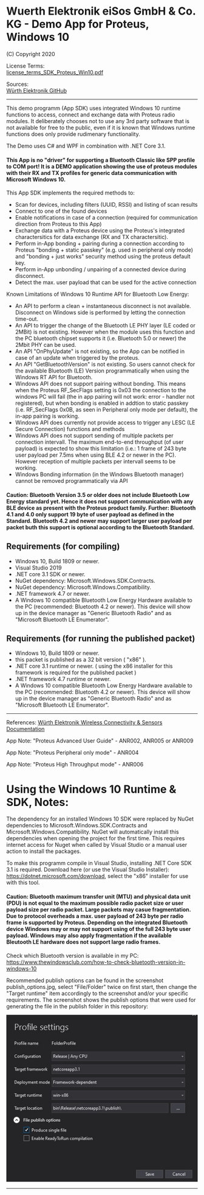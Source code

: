 # Wuerth Elektronik eiSos GmbH & Co. KG - Demo App for Proteus, Windows 10
(C) Copyright 2020

License Terms:  
[license_terms_SDK_Proteus_Win10.pdf](https://github.com/WurthElektronik/Proteus-Windows-SDK/blob/master/license_terms_SDK_Proteus_Win10.pdf) 

Sources:  
[Würth Elektronik GitHub](https://github.com/orgs/WurthElektronik/) 


- - - -

This demo programm (App SDK) uses integrated Windows 10 runtime functions to access, connect and exchange data with Proteus radio modules. 
It deliberately chooses not to use any 3rd party software that is not available for free to the public, even if it is known that Windows runtime functions does only provide rudimenary functionality.

The Demo uses C# and WPF in combination with .NET Core 3.1.

#### This App is no "driver" for supporting a Bluetooth Classic like SPP profile to COM port! It is a DEMO application showing the use of proteus modules with their RX and TX profiles for generic data communication with Microsoft Windows 10.


This App SDK implements the required methods to:
* Scan for devices, including filters (UUID, RSSI) and listing of scan results
* Connect to one of the found devices
* Enable notifications in case of a connection (required for communication direction from Proteus to this App)
* Exchange data with a Proteus device using the Proteus's integrated charactersitics for data exchange (RX and TX charactersitic).
* Perform in-App bonding + pairing during a connection according to Proteus "bonding + static passkey" (e.g. used in peripheral only mode) and "bonding + just works" security method using the proteus default key.
* Perform in-App unbonding / unpairing of a connected device during disconnect.
* Detect the max. user payload that can be used for the active connection

Known Limitations of Windows 10 Runtime API for Bluetooth Low Energy:
* An API to perform a clean + instantaneous disconnect is not available. Disconnect on Windows side is performed by letting the connection time-out.
* An API to trigger the change of the Bluetooth LE PHY layer (LE coded or 2MBit) is not existing. However when the module uses this function and the PC bluetooth chipset supports it (i.e. Bluetooth 5.0 or newer) the 2Mbit PHY can be used.
* An API "OnPhyUpdate" is not existing, so the App can be notified in case of an update when triggered by the proteus.
* An API "GetBluetoothVersion" is not existing. So users cannot check for the available Bluetooth (LE) Version programmatically when using the Windows RT API for Bluetooth.
* Windows API does not support pairing without bonding. This means when the Proteus RF_SecFlags setting is 0x03 the connection to the windows PC will fail (the in app pairing will not work: error - handler not registered), but when bonding is enabled in addtion to static passkey (i.e. RF_SecFlags 0x0B, as seen in Peripheral only mode per default), the in-app pairing is working. 
* Windows API does currently not provide access to trigger any LESC (LE Secure Connection) functions and methods
* Windows API does not support sending of multiple packets per connection intervall. The maximum end-to-end throughput (of user payload) is expected to show this limitation (i.e.: 1 frame of 243 byte user payload per 7.5ms when using BLE 4.2 or newer in the PC). However reception of multiple packets per intervall seems to be working.
* Windows Bonding information (in the Windows Bluetooth manager) cannot be removed programmatically via API

#### Caution: Bluetooth Version 3.5 or older does not include Bluetooth Low Energy standard yet. Hence it does not support communication with any BLE device as present with the Proteus product family. Further: Bluetooth 4.1 and 4.0 only support 19 byte of user payload as defined in the Standard. Bluetooth 4.2 and newer may support larger user payload per packet buth this support is optional according to the Bluetooth Standard. 


## Requirements (for compiling)

* Windows 10, Build 1809 or newer.
* Visual Studio 2019
* .NET core 3.1 SDK or newer.
* NuGet dependency: Microsoft.Windows.SDK.Contracts.
* NuGet dependency: Microsoft.Windows.Compatibility.
* .NET framework 4.7 or newer.
* A Windows 10 compatible Bluetooth Low Energy Hardware available to the PC (recommended: Bluetooth 4.2 or newer). This device will show up in the device manager as "Generic Bluetooth Radio" and as "Microsoft Bluetooth LE Enumerator".


## Requirements (for running the published packet)

* Windows 10, Build 1809 or newer.
* this packet is published as a 32 bit version ( "x86" ).
* .NET core 3.1 runtime or newer. ( using the x86 installer for this framework is required for the published packet )
* .NET framework 4.7 runtime or newer.
* A Windows 10 compatible Bluetooth Low Energy Hardware available to the PC (recommended: Bluetooth 4.2 or newer). This device will show up in the device manager as "Generic Bluetooth Radio" and as "Microsoft Bluetooth LE Enumerator".


- - - -

References:
[Würth Elektronik Wireless Connectivity & Sensors Documentation](https://www.we-online.de/web/en/electronic_components/produkte_pb/service_pbs/wco/handbuecher/wco_handbuecher.php)

App Note: "Proteus Advanced User Guide" - ANR002, ANR005 or ANR009

App Note: "Proteus Peripheral only mode" - ANR004

App Note: "Proteus High Throughput mode" - ANR006

# Using the Windows 10 Runtime & SDK, Notes:

The dependency for an installed Windows 10 SDK were replaced by NuGet dependencies to Microsoft.Windows.SDK.Contracts and Microsoft.Windows.Compatibility.
NuGet will automatically install this dependencies when opening the project for the first time. This requires internet access for Nuget when called by Visual Studio or a manual user action to install the packages.

To make this programm compile in Visual Studio, installing .NET Core SDK 3.1 is required. Download here (or use the Visual Studio Installer): https://dotnet.microsoft.com/download, select the "x86" installer for use with this tool.


#### Caution: Bluetooth maximum transfer unit (MTU) and physical data unit (PDU) is not equal to the maximum possible radio packet size or user payload size per radio packet. Large packets may casue fragmentation. Due to protocol overheads a max. user payload of 243 byte per radio frame is supported by Proteus. Depending on the integrated Bluetooth device Windows may or may not support using of the full 243 byte user payload. Windows may also apply fragmentation if the available Bleutooth LE hardware does not support large radio frames. 


Check which Bluetooth version is available in my PC: https://www.thewindowsclub.com/how-to-check-bluetooth-version-in-windows-10

Recommended publish options can be found in the screenshot publish_options.jpg, select "File/Folder" twice on first start, then change the "Target runtime" item accordingly to the screenshot and/or your specific requirements. The screenshot shows the publish options that were used for generating the file in the publish folder in this repository:

![publish options](https://github.com/WurthElektronik/Proteus-Windows-SDK/blob/master/publish_options.jpg?raw=true)

- - - -

